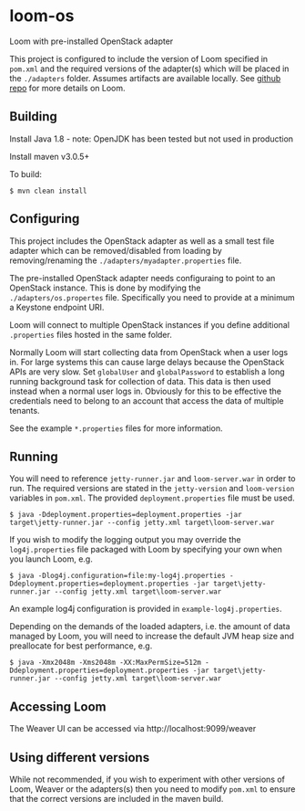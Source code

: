 # loom-os
Loom with pre-installed OpenStack adapter

This project is configured to include the version of Loom specified in `pom.xml` and the required versions of the adapter(s) which will be placed in the `./adapters` folder.  Assumes artifacts are available locally.  See [github repo](https://github.com/HewlettPackard/loom) for more details on Loom.

## Building 
Install Java 1.8 - note: OpenJDK has been tested but not used in production 

Install maven v3.0.5+ 

To build:

```
$ mvn clean install
```

## Configuring
This project includes the OpenStack adapter as well as a small test file adapter which can be removed/disabled from loading by removing/renaming the `./adapters/myadapter.properties` file.

The pre-installed OpenStack adapter needs configuraing to point to an OpenStack instance.  This is done by modifying the `./adapters/os.propertes` file.  Specifically you need to provide at a minimum a Keystone endpoint URI.

Loom will connect to multiple OpenStack instances if you define additional `.properties` files hosted in the same folder.

Normally Loom will start collecting data from OpenStack when a user logs in.  For large systems this can cause large delays because the OpenStack APIs are very slow.  Set `globalUser` and `globalPassword` to establish a long running background task for collection of data.  This data is then used instead when a normal user logs in.  Obviously for this to be effective the credentials need to belong to an account that access the data of multiple tenants.

See the example `*.properties` files for more information. 

## Running
You will need to reference `jetty-runner.jar` and `loom-server.war` in order to run.  The required versions are stated in the `jetty-version` and `loom-version` variables in `pom.xml`.  The provided `deployment.properties` file must be used.

```
$ java -Ddeployment.properties=deployment.properties -jar target\jetty-runner.jar --config jetty.xml target\loom-server.war
```

If you wish to modify the logging output you may override the `log4j.properties` file packaged with Loom by specifying your own when you launch Loom, e.g.

```
$ java -Dlog4j.configuration=file:my-log4j.properties -Ddeployment.properties=deployment.properties -jar target\jetty-runner.jar --config jetty.xml target\loom-server.war
```

An example log4j configuration is provided in `example-log4j.properties`.

Depending on the demands of the loaded adapters, i.e. the amount of data managed by Loom, you will need to increase the default JVM heap size and preallocate for best performance, e.g.

```
$ java -Xmx2048m -Xms2048m -XX:MaxPermSize=512m -Ddeployment.properties=deployment.properties -jar target\jetty-runner.jar --config jetty.xml target\loom-server.war
```

## Accessing Loom
The Weaver UI can be accessed via http://localhost:9099/weaver

## Using different versions
While not recommended, if you wish to experiment with other versions of Loom, Weaver or the adapters(s) then you need to modify `pom.xml` to ensure that the correct versions are included in the maven build.
